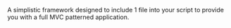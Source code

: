 A simplistic framework designed to include 1 file into your script to provide you with a full MVC patterned application. 
